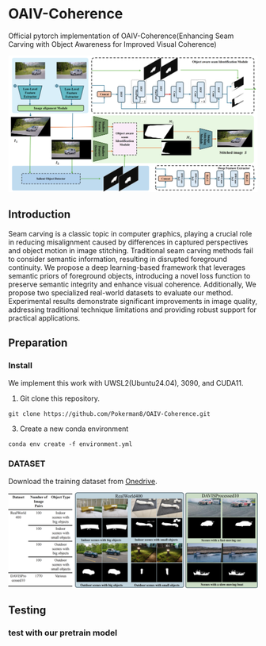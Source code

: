 # OAIV-Coherence
Official pytorch implementation of OAIV-Coherence(Enhancing Seam Carving with Object Awareness for Improved Visual Coherence)

<img src="./images/framework.png">


## Introduction
Seam carving is a classic topic in computer graphics, playing a crucial role in reducing misalignment caused by differences in captured perspectives and object motion in image stitching. Traditional seam carving methods fail to consider semantic information, resulting in disrupted foreground continuity. We propose a deep learning-based framework that leverages semantic priors of foreground objects, introducing a novel loss function to preserve semantic integrity and enhance visual coherence. Additionally, We propose two specialized real-world datasets to evaluate our method. Experimental results demonstrate significant improvements in image quality, addressing traditional technique limitations and providing robust support for practical applications.

## Preparation

### Install

We implement this work with UWSL2(Ubuntu24.04), 3090, and CUDA11.

1. Git clone this repository.

```
git clone https://github.com/Pokerman8/OAIV-Coherence.git
```

3. Create a new conda environment
  
```
conda env create -f environment.yml
```




### DATASET

Download the training dataset from [Onedrive](https://1drv.ms/u/c/89cf0bfd859af8e2/EW5zJJcidrJFtW4sMSwVaBgBsArnsipWeL9Z92N8YhqiCQ?e=dugcFQ).

<img src="./images/testset.png">


## Testing

### test with our pretrain model


